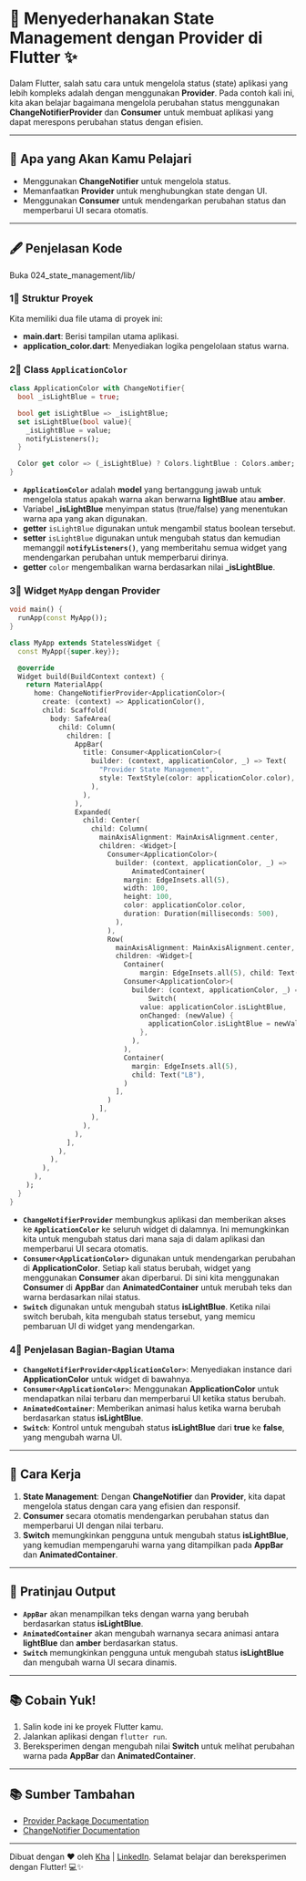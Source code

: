 # 📱 Menyederhanakan State Management dengan Provider di Flutter ✨

Dalam Flutter, salah satu cara untuk mengelola status (state) aplikasi yang lebih kompleks adalah dengan menggunakan **Provider**. Pada contoh kali ini, kita akan belajar bagaimana mengelola perubahan status menggunakan **ChangeNotifierProvider** dan **Consumer** untuk membuat aplikasi yang dapat merespons perubahan status dengan efisien.

---

## 🔮 Apa yang Akan Kamu Pelajari
- Menggunakan **ChangeNotifier** untuk mengelola status.
- Memanfaatkan **Provider** untuk menghubungkan state dengan UI.
- Menggunakan **Consumer** untuk mendengarkan perubahan status dan memperbarui UI secara otomatis.

---

## 🖋️ Penjelasan Kode

Buka 024_state_management/lib/

### 1⃣ Struktur Proyek
Kita memiliki dua file utama di proyek ini:
- **main.dart**: Berisi tampilan utama aplikasi.
- **application_color.dart**: Menyediakan logika pengelolaan status warna.

### 2⃣ Class `ApplicationColor`
```dart
class ApplicationColor with ChangeNotifier{
  bool _isLightBlue = true;

  bool get isLightBlue => _isLightBlue;
  set isLightBlue(bool value){
    _isLightBlue = value;
    notifyListeners();
  }

  Color get color => (_isLightBlue) ? Colors.lightBlue : Colors.amber;
}
```
- **`ApplicationColor`** adalah **model** yang bertanggung jawab untuk mengelola status apakah warna akan berwarna **lightBlue** atau **amber**.
- Variabel **_isLightBlue** menyimpan status (true/false) yang menentukan warna apa yang akan digunakan.
- **getter** `isLightBlue` digunakan untuk mengambil status boolean tersebut.
- **setter** `isLightBlue` digunakan untuk mengubah status dan kemudian memanggil **`notifyListeners()`**, yang memberitahu semua widget yang mendengarkan perubahan untuk memperbarui dirinya.
- **getter** `color` mengembalikan warna berdasarkan nilai **_isLightBlue**.

### 3⃣ Widget `MyApp` dengan Provider
```dart
void main() {
  runApp(const MyApp());
}

class MyApp extends StatelessWidget {
  const MyApp({super.key});

  @override
  Widget build(BuildContext context) {
    return MaterialApp(
      home: ChangeNotifierProvider<ApplicationColor>(
        create: (context) => ApplicationColor(),
        child: Scaffold(
          body: SafeArea(
            child: Column(
              children: [
                AppBar(
                  title: Consumer<ApplicationColor>(
                    builder: (context, applicationColor, _) => Text(
                      "Provider State Management",
                      style: TextStyle(color: applicationColor.color),
                    ),
                  ),
                ),
                Expanded(
                  child: Center(
                    child: Column(
                      mainAxisAlignment: MainAxisAlignment.center,
                      children: <Widget>[
                        Consumer<ApplicationColor>(
                          builder: (context, applicationColor, _) =>
                              AnimatedContainer(
                            margin: EdgeInsets.all(5),
                            width: 100,
                            height: 100,
                            color: applicationColor.color,
                            duration: Duration(milliseconds: 500),
                          ),
                        ),
                        Row(
                          mainAxisAlignment: MainAxisAlignment.center,
                          children: <Widget>[
                            Container(
                                margin: EdgeInsets.all(5), child: Text("AB")),
                            Consumer<ApplicationColor>(
                              builder: (context, applicationColor, _) =>
                                  Switch(
                                value: applicationColor.isLightBlue,
                                onChanged: (newValue) {
                                  applicationColor.isLightBlue = newValue;
                                },
                              ),
                            ),
                            Container(
                              margin: EdgeInsets.all(5),
                              child: Text("LB"),
                            )
                          ],
                        )
                      ],
                    ),
                  ),
                ),
              ],
            ),
          ),
        ),
      ),
    );
  }
}
```
- **`ChangeNotifierProvider`** membungkus aplikasi dan memberikan akses ke **`ApplicationColor`** ke seluruh widget di dalamnya. Ini memungkinkan kita untuk mengubah status dari mana saja di dalam aplikasi dan memperbarui UI secara otomatis.
- **`Consumer<ApplicationColor>`** digunakan untuk mendengarkan perubahan di **ApplicationColor**. Setiap kali status berubah, widget yang menggunakan **Consumer** akan diperbarui. Di sini kita menggunakan **Consumer** di **AppBar** dan **AnimatedContainer** untuk merubah teks dan warna berdasarkan nilai status.
- **`Switch`** digunakan untuk mengubah status **isLightBlue**. Ketika nilai switch berubah, kita mengubah status tersebut, yang memicu pembaruan UI di widget yang mendengarkan.

### 4⃣ Penjelasan Bagian-Bagian Utama
- **`ChangeNotifierProvider<ApplicationColor>`**: Menyediakan instance dari **ApplicationColor** untuk widget di bawahnya.
- **`Consumer<ApplicationColor>`**: Menggunakan **ApplicationColor** untuk mendapatkan nilai terbaru dan memperbarui UI ketika status berubah.
- **`AnimatedContainer`**: Memberikan animasi halus ketika warna berubah berdasarkan status **isLightBlue**.
- **`Switch`**: Kontrol untuk mengubah status **isLightBlue** dari **true** ke **false**, yang mengubah warna UI.

---

## 🚀 Cara Kerja
1. **State Management**: Dengan **ChangeNotifier** dan **Provider**, kita dapat mengelola status dengan cara yang efisien dan responsif.
2. **Consumer** secara otomatis mendengarkan perubahan status dan memperbarui UI dengan nilai terbaru.
3. **Switch** memungkinkan pengguna untuk mengubah status **isLightBlue**, yang kemudian mempengaruhi warna yang ditampilkan pada **AppBar** dan **AnimatedContainer**.

---

## 🔄 Pratinjau Output
- **`AppBar`** akan menampilkan teks dengan warna yang berubah berdasarkan status **isLightBlue**.
- **`AnimatedContainer`** akan mengubah warnanya secara animasi antara **lightBlue** dan **amber** berdasarkan status.
- **`Switch`** memungkinkan pengguna untuk mengubah status **isLightBlue** dan mengubah warna UI secara dinamis.

---

## 📚 Cobain Yuk!
1. Salin kode ini ke proyek Flutter kamu.
2. Jalankan aplikasi dengan `flutter run`.
3. Bereksperimen dengan mengubah nilai **Switch** untuk melihat perubahan warna pada **AppBar** dan **AnimatedContainer**.

---

## 📚 Sumber Tambahan
- [Provider Package Documentation](https://pub.dev/packages/provider)
- [ChangeNotifier Documentation](https://api.flutter.dev/flutter/foundation/ChangeNotifier-class.html)

---

Dibuat dengan ❤️ oleh [Kha](https://www.instagram.com/khalilaah.15/) | [LinkedIn](https://www.linkedin.com/in/khalilullah-nuraini-20246223b/). Selamat belajar dan bereksperimen dengan Flutter! 💻✨
